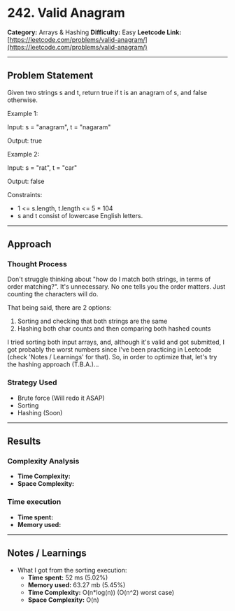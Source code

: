 # 242. Valid Anagram
**Category:** Arrays & Hashing
**Difficulty:** Easy
**Leetcode Link:** [https://leetcode.com/problems/valid-anagram/](https://leetcode.com/problems/valid-anagram/)

---

## Problem Statement

Given two strings s and t, return true if t is an anagram of s, and false otherwise.

 

Example 1:

Input: s = "anagram", t = "nagaram"

Output: true

Example 2:

Input: s = "rat", t = "car"

Output: false

 

Constraints:

- 1 <= s.length, t.length <= 5 * 104
- s and t consist of lowercase English letters.

---

## Approach

### Thought Process
Don't struggle thinking about "how do I match both strings, in terms of order matching?". It's unnecessary. No one tells you the order matters. Just counting the characters will do.

That being said, there are 2 options:
1. Sorting and checking that both strings are the same
2. Hashing both char counts and then comparing both hashed counts

I tried sorting both input arrays, and, although it's valid and got submitted, I got probably the worst numbers since I've been practicing in Leetcode (check 'Notes / Learnings' for that). So, in order to optimize that, let's try the hashing approach (T.B.A.)...

### Strategy Used
- Brute force (Will redo it ASAP)
- Sorting
- Hashing (Soon)

---

## Results
### Complexity Analysis
- **Time Complexity:**
- **Space Complexity:** 

### Time execution
- **Time spent:**
- **Memory used:**

---

## Notes / Learnings
 - What I got from the sorting execution:
    - **Time spent:** 52 ms (5.02%)
    - **Memory used:**  63.27 mb (5.45%)
    - **Time Complexity:** O(n*log(n)) (O(n^2) worst case)
    - **Space Complexity:** O(n)
